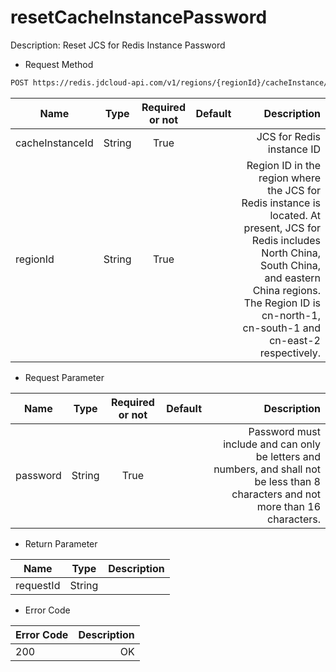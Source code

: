 # resetCacheInstancePassword

Description: Reset JCS for Redis Instance Password

- Request Method
```xml
POST https://redis.jdcloud-api.com/v1/regions/{regionId}/cacheInstance/{cacheInstanceId}:resetCacheInstancePassword
```
Name|Type|Required or not|Default|Description
---|:--:|:--:|:--:|---:
cacheInstanceId|String|True||JCS for Redis instance ID
regionId|String|True||Region ID in the region where the JCS for Redis instance is located. At present, JCS for Redis includes North China, South China, and eastern China regions. The Region ID is cn-north-1, cn-south-1 and cn-east-2 respectively.

- Request Parameter

Name|Type|Required or not|Default|Description
---|:--:|:--:|:--:|---:
password|String|True||Password must include and can only be letters and numbers, and shall not be less than 8 characters and not more than 16 characters.

- Return Parameter

Name|Type|Description
---|:--:|---:
requestId|String|


- Error Code

Error Code|Description
---|---:
200|OK
